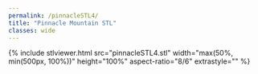 ```yaml
---
permalink: /pinnacleSTL4/
title: "Pinnacle Mountain STL"
classes: wide
---
```


{% include stlviewer.html src="pinnacleSTL4.stl" width="max(50%, min(500px, 100%))" height="100%" aspect-ratio="8/6" extrastyle="" %}
